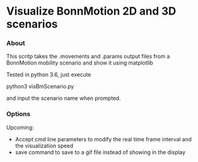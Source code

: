 # Visualize BonnMotion 2D and 3D scenarios
### About
This scritp takes the .movements and .params output files from a BonnMotion mobility scenario and show it using matplotlib

Tested in python 3.6, just execute

python3 visBmScenario.py

and input the scenario name when prompted. 

### Options
Upcoming:
- Accept cmd line parameters to modify the real time frame interval and the visualization speed
- save command to save to a gif file instead of showing in the display


